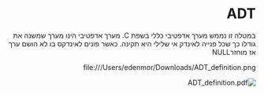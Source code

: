 <div dir="rtl" lang="he">

# ADT
במטלה זו נממש מערך אדפטיבי כללי בשפת C. 
מערך אדפטיבי הינו מערך שמשנה את גודלו כך שכל פנייה לאינדק אי שלילי היא תקינה. כאשר פונים לאינדקס בו לא הושם ערך אז מוחזרNULL

  file:///Users/edenmor/Downloads/ADT_definition.png
  
  ![ADT_definition.pdf](file:///Users/edenmor/Downloads/ADT_definition.png)


</div>


